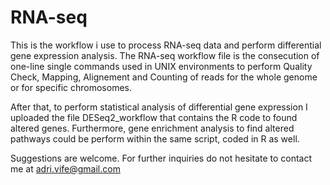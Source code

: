 # RNA-seq
This is the workflow i use to process RNA-seq data and perform differential gene expression analysis. 
The RNA-seq workflow file is the consecution of one-line single commands used in UNIX environments to perform Quality Check, Mapping, Alignement and Counting of reads for the whole genome or for specific chromosomes. 


After that, to perform statistical analysis of differential gene expression I uploaded the file DESeq2_workflow that contains the R code to found altered genes. Furthermore, gene enrichment analysis to find altered pathways could be perform within the same script, coded in R as well. 


Suggestions are welcome. 
For further inquiries do not hesitate to contact me at adri.vife@gmail.com
